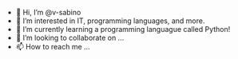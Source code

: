 - 👋 Hi, I’m @v-sabino
- 👀 I’m interested in IT, programming languages, and more.
- 🌱 I’m currently learning a programming languague called Python!
- 💞️ I’m looking to collaborate on ...
- 📫 How to reach me ...

<!---
v-sabino/v-sabino is a ✨ special ✨ repository because its `README.md` (this file) appears on your GitHub profile.
You can click the Preview link to take a look at your changes.
--->
